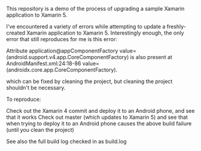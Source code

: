 This repository is a demo of the process of upgrading a sample Xamarin application to Xamarin 5.

I've encountered a variety of errors while attempting to update a freshly-created Xamarin application to Xamarin 5. Interestingly enough, the only error that still reproduces for me is this error:

  Attribute application@appComponentFactory value=(android.support.v4.app.CoreComponentFactory) is also present at AndroidManifest.xml:24:18-86 value=(androidx.core.app.CoreComponentFactory).

which can be fixed by cleaning the project, but cleaning the project shouldn't be necessary.


To reproduce:

Check out the Xamarin 4 commit and deploy it to an Android phone, and see that it works
Check out master (which updates to Xamarin 5) and see that when trying to deploy it to an Android phone causes the above build failure (until you clean the project)

See also the full build log checked in as build.log
